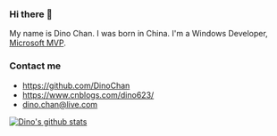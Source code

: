 ### Hi there 👋

My name is Dino Chan. I was born in China. I'm a Windows Developer, [Microsoft MVP](https://mvp.microsoft.com/en-us/PublicProfile/5003763?fullName=Dino%20Chan).

### Contact me

- <https://github.com/DinoChan>
- <https://www.cnblogs.com/dino623/>
- <dino.chan@live.com>

[![Dino's github stats](https://github-readme-stats.vercel.app/api?username=DinoChan&show_icons=false&theme=monokai)](https://github.com/DinoChan/DinoChan)

<!--
**DinoChan/DinoChan** is a ✨ _special_ ✨ repository because its `README.md` (this file) appears on your GitHub profile.



Here are some ideas to get you started:

- 🔭 I’m currently working on ...
- 🌱 I’m currently learning ...
- 👯 I’m looking to collaborate on ...
- 🤔 I’m looking for help with ...
- 💬 Ask me about ...
- 📫 How to reach me: ...
- 😄 Pronouns: ...
- ⚡ Fun fact: ...
-->
